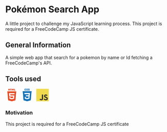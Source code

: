 # Pokémon Search App
A little project to challenge my JavaScript learning process. This project is required for a FreeCodeCamp JS certificate.

## General Information
A simple web app that search for a pokemon by name or Id fetching a FreeCodeCamp's API.

## Tools used
<img src="https://github.com/devicons/devicon/blob/master/icons/html5/html5-plain-wordmark.svg"  title="HTML5" alt="HTML" width="40" height="40"/>&nbsp;
<img src="https://github.com/devicons/devicon/blob/master/icons/css3/css3-plain-wordmark.svg"  title="CSS3" alt="CSS" width="40" height="40"/>&nbsp;
<img src="https://github.com/devicons/devicon/blob/master/icons/javascript/javascript-original.svg"  title="JAVASCRIPT" alt="JAVASCRIPT" width="40" height="40"/>&nbsp;

### Motivation
This project is required for a FreeCodeCamp JS certificate

